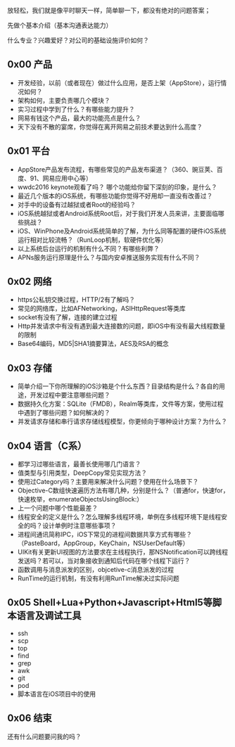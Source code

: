 放轻松，我们就是像平时聊天一样，简单聊一下，都没有绝对的问题答案；

先做个基本介绍（基本沟通表达能力）

什么专业？兴趣爱好？对公司的基础设施评价如何？

## 0x00 产品

- 开发经验，以前（或者现在）做过什么应用，是否上架（AppStore），运行情况如何？
- 架构如何，主要负责哪几个模块？
- 实习过程中学到了什么？有哪些能力提升？
- 网易有钱这个产品，最大的功能亮点是什么？
- 天下没有不散的宴席，你觉得在离开网易之前技术要达到什么高度？

## 0x01 平台

- AppStore产品发布流程，有哪些常见的产品发布渠道？（360、豌豆荚、百度、91、网易应用中心等）
- wwdc2016 keynote观看了吗？ 哪个功能给你留下深刻的印象，是什么？
- 最近几个版本的iOS系统，有哪些功能你觉得不好用却一直没有改善过？
- 对手中的设备有过越狱或者Root的经验吗？
- iOS系统越狱或者Android系统Root后，对于我们开发人员来讲，主要面临哪些挑战？
- iOS、WinPhone及Android系统简单的了解，为什么同等配置的硬件iOS系统运行相对比较流畅？（RunLoop机制，软硬件优化等）
- 以上系统后台运行的机制有什么不同？有哪些利弊？
- APNs服务运行原理是什么？与国内安卓推送服务实现有什么不同？

## 0x02 网络

- https公私钥交换过程，HTTP/2有了解吗？
- 常见的网络库，比如AFNetworking，ASIHttpRequest等类库
- socket有没有了解，连接的建立过程
- Http并发请求中有没有遇到最大连接数的问题，即iOS中有没有最大线程数量的限制
- Base64编码，MD5|SHA1摘要算法，AES及RSA的概念

## 0x03 存储

- 简单介绍一下你所理解的iOS沙箱是个什么东西？目录结构是什么？各自的用途，开发过程中要注意哪些问题？
- 数据持久化方案：SQLite（FMDB），Realm等类库，文件等方案，使用过程中遇到了哪些问题？如何解决的？
- 并发请求存储和串行请求存储线程模型，你更倾向于哪种设计方案？为什么？

## 0x04 语言（C系）

- 都学习过哪些语言，最善长使用哪几门语言？
- 值类型与引用类型，DeepCopy常见实现方法？
- 使用过Category吗？主要用来解决什么问题？使用在什么场景下？
- Objective-C数组快速遍历方法有哪几种，分别是什么？（普通for，快速for，快速枚举，enumerateObjectsUsingBlock:）
- 上一个问题中哪个性能最差？
- 线程安全的定义是什么？怎么理解多线程环境，单例在多线程环境下是线程安全的吗？设计单例时注意哪些事项？
- 进程间通讯简称IPC，iOS下常见的进程间数据共享方式有哪些？（PasteBoard，AppGroup，KeyChain，NSUserDefault等）
- UIKit有关更新UI视图的方法要求在主线程执行，那NSNotification可以跨线程发送吗？若可以，当对象接收到通知后代码在哪个线程下运行？
- 函数调用与消息派发的区别，objcetive-c消息派发的过程
- RunTime的运行机制，有没有利用RunTime解决过实际问题

## 0x05 Shell+Lua+Python+Javascript+Html5等脚本语言及调试工具

- ssh
- scp
- top
- find
- grep
- awk
- git
- pod
- 脚本语言在iOS项目中的使用

## 0x06 结束

还有什么问题要问我的吗？
